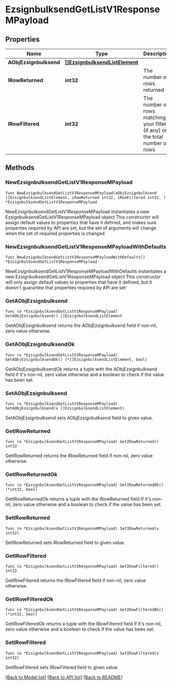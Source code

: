 # EzsignbulksendGetListV1ResponseMPayload

## Properties

Name | Type | Description | Notes
------------ | ------------- | ------------- | -------------
**AObjEzsignbulksend** | [**[]EzsignbulksendListElement**](EzsignbulksendListElement.md) |  | 
**IRowReturned** | **int32** | The number of rows returned | 
**IRowFiltered** | **int32** | The number of rows matching your filters (if any) or the total number of rows | 

## Methods

### NewEzsignbulksendGetListV1ResponseMPayload

`func NewEzsignbulksendGetListV1ResponseMPayload(aObjEzsignbulksend []EzsignbulksendListElement, iRowReturned int32, iRowFiltered int32, ) *EzsignbulksendGetListV1ResponseMPayload`

NewEzsignbulksendGetListV1ResponseMPayload instantiates a new EzsignbulksendGetListV1ResponseMPayload object
This constructor will assign default values to properties that have it defined,
and makes sure properties required by API are set, but the set of arguments
will change when the set of required properties is changed

### NewEzsignbulksendGetListV1ResponseMPayloadWithDefaults

`func NewEzsignbulksendGetListV1ResponseMPayloadWithDefaults() *EzsignbulksendGetListV1ResponseMPayload`

NewEzsignbulksendGetListV1ResponseMPayloadWithDefaults instantiates a new EzsignbulksendGetListV1ResponseMPayload object
This constructor will only assign default values to properties that have it defined,
but it doesn't guarantee that properties required by API are set

### GetAObjEzsignbulksend

`func (o *EzsignbulksendGetListV1ResponseMPayload) GetAObjEzsignbulksend() []EzsignbulksendListElement`

GetAObjEzsignbulksend returns the AObjEzsignbulksend field if non-nil, zero value otherwise.

### GetAObjEzsignbulksendOk

`func (o *EzsignbulksendGetListV1ResponseMPayload) GetAObjEzsignbulksendOk() (*[]EzsignbulksendListElement, bool)`

GetAObjEzsignbulksendOk returns a tuple with the AObjEzsignbulksend field if it's non-nil, zero value otherwise
and a boolean to check if the value has been set.

### SetAObjEzsignbulksend

`func (o *EzsignbulksendGetListV1ResponseMPayload) SetAObjEzsignbulksend(v []EzsignbulksendListElement)`

SetAObjEzsignbulksend sets AObjEzsignbulksend field to given value.


### GetIRowReturned

`func (o *EzsignbulksendGetListV1ResponseMPayload) GetIRowReturned() int32`

GetIRowReturned returns the IRowReturned field if non-nil, zero value otherwise.

### GetIRowReturnedOk

`func (o *EzsignbulksendGetListV1ResponseMPayload) GetIRowReturnedOk() (*int32, bool)`

GetIRowReturnedOk returns a tuple with the IRowReturned field if it's non-nil, zero value otherwise
and a boolean to check if the value has been set.

### SetIRowReturned

`func (o *EzsignbulksendGetListV1ResponseMPayload) SetIRowReturned(v int32)`

SetIRowReturned sets IRowReturned field to given value.


### GetIRowFiltered

`func (o *EzsignbulksendGetListV1ResponseMPayload) GetIRowFiltered() int32`

GetIRowFiltered returns the IRowFiltered field if non-nil, zero value otherwise.

### GetIRowFilteredOk

`func (o *EzsignbulksendGetListV1ResponseMPayload) GetIRowFilteredOk() (*int32, bool)`

GetIRowFilteredOk returns a tuple with the IRowFiltered field if it's non-nil, zero value otherwise
and a boolean to check if the value has been set.

### SetIRowFiltered

`func (o *EzsignbulksendGetListV1ResponseMPayload) SetIRowFiltered(v int32)`

SetIRowFiltered sets IRowFiltered field to given value.



[[Back to Model list]](../README.md#documentation-for-models) [[Back to API list]](../README.md#documentation-for-api-endpoints) [[Back to README]](../README.md)


